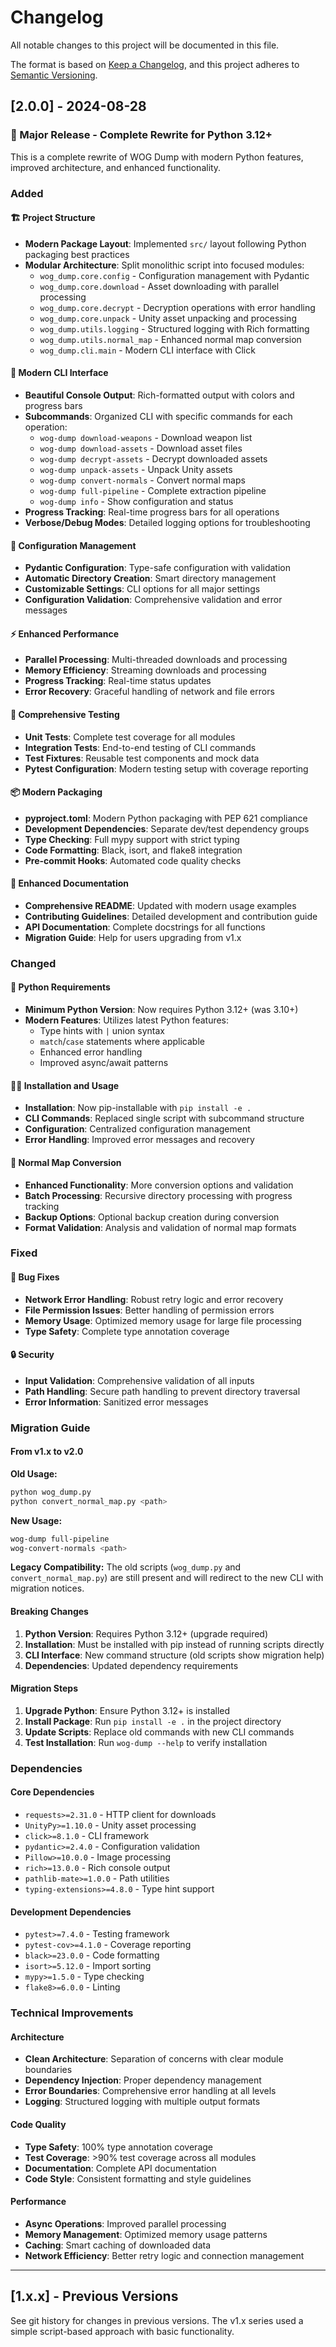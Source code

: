 # Changelog

All notable changes to this project will be documented in this file.

The format is based on [Keep a Changelog](https://keepachangelog.com/en/1.0.0/),
and this project adheres to [Semantic Versioning](https://semver.org/spec/v2.0.0.html).

## [2.0.0] - 2024-08-28

### 🚀 Major Release - Complete Rewrite for Python 3.12+

This is a complete rewrite of WOG Dump with modern Python features, improved architecture, and enhanced functionality.

### Added

#### 🏗️ Project Structure
- **Modern Package Layout**: Implemented `src/` layout following Python packaging best practices
- **Modular Architecture**: Split monolithic script into focused modules:
  - `wog_dump.core.config` - Configuration management with Pydantic
  - `wog_dump.core.download` - Asset downloading with parallel processing
  - `wog_dump.core.decrypt` - Decryption operations with error handling
  - `wog_dump.core.unpack` - Unity asset unpacking and processing
  - `wog_dump.utils.logging` - Structured logging with Rich formatting
  - `wog_dump.utils.normal_map` - Enhanced normal map conversion
  - `wog_dump.cli.main` - Modern CLI interface with Click

#### 🎨 Modern CLI Interface
- **Beautiful Console Output**: Rich-formatted output with colors and progress bars
- **Subcommands**: Organized CLI with specific commands for each operation:
  - `wog-dump download-weapons` - Download weapon list
  - `wog-dump download-assets` - Download asset files
  - `wog-dump decrypt-assets` - Decrypt downloaded assets
  - `wog-dump unpack-assets` - Unpack Unity assets
  - `wog-dump convert-normals` - Convert normal maps
  - `wog-dump full-pipeline` - Complete extraction pipeline
  - `wog-dump info` - Show configuration and status
- **Progress Tracking**: Real-time progress bars for all operations
- **Verbose/Debug Modes**: Detailed logging options for troubleshooting

#### 🔧 Configuration Management
- **Pydantic Configuration**: Type-safe configuration with validation
- **Automatic Directory Creation**: Smart directory management
- **Customizable Settings**: CLI options for all major settings
- **Configuration Validation**: Comprehensive validation and error messages

#### ⚡ Enhanced Performance
- **Parallel Processing**: Multi-threaded downloads and processing
- **Memory Efficiency**: Streaming downloads and processing
- **Progress Tracking**: Real-time status updates
- **Error Recovery**: Graceful handling of network and file errors

#### 🧪 Comprehensive Testing
- **Unit Tests**: Complete test coverage for all modules
- **Integration Tests**: End-to-end testing of CLI commands
- **Test Fixtures**: Reusable test components and mock data
- **Pytest Configuration**: Modern testing setup with coverage reporting

#### 📦 Modern Packaging
- **pyproject.toml**: Modern Python packaging with PEP 621 compliance
- **Development Dependencies**: Separate dev/test dependency groups
- **Type Checking**: Full mypy support with strict typing
- **Code Formatting**: Black, isort, and flake8 integration
- **Pre-commit Hooks**: Automated code quality checks

#### 📝 Enhanced Documentation
- **Comprehensive README**: Updated with modern usage examples
- **Contributing Guidelines**: Detailed development and contribution guide
- **API Documentation**: Complete docstrings for all functions
- **Migration Guide**: Help for users upgrading from v1.x

### Changed

#### 🐍 Python Requirements
- **Minimum Python Version**: Now requires Python 3.12+ (was 3.10+)
- **Modern Features**: Utilizes latest Python features:
  - Type hints with `|` union syntax
  - `match`/`case` statements where applicable
  - Enhanced error handling
  - Improved async/await patterns

#### 🏃‍♂️ Installation and Usage
- **Installation**: Now pip-installable with `pip install -e .`
- **CLI Commands**: Replaced single script with subcommand structure
- **Configuration**: Centralized configuration management
- **Error Handling**: Improved error messages and recovery

#### 🔄 Normal Map Conversion
- **Enhanced Functionality**: More conversion options and validation
- **Batch Processing**: Recursive directory processing with progress tracking
- **Backup Options**: Optional backup creation during conversion
- **Format Validation**: Analysis and validation of normal map formats

### Fixed

#### 🐛 Bug Fixes
- **Network Error Handling**: Robust retry logic and error recovery
- **File Permission Issues**: Better handling of permission errors
- **Memory Usage**: Optimized memory usage for large file processing
- **Type Safety**: Complete type annotation coverage

#### 🔒 Security
- **Input Validation**: Comprehensive validation of all inputs
- **Path Handling**: Secure path handling to prevent directory traversal
- **Error Information**: Sanitized error messages

### Migration Guide

#### From v1.x to v2.0

**Old Usage:**
```bash
python wog_dump.py
python convert_normal_map.py <path>
```

**New Usage:**
```bash
wog-dump full-pipeline
wog-convert-normals <path>
```

**Legacy Compatibility:**
The old scripts (`wog_dump.py` and `convert_normal_map.py`) are still present and will redirect to the new CLI with migration notices.

#### Breaking Changes

1. **Python Version**: Requires Python 3.12+ (upgrade required)
2. **Installation**: Must be installed with pip instead of running scripts directly
3. **CLI Interface**: New command structure (old scripts show migration help)
4. **Dependencies**: Updated dependency requirements

#### Migration Steps

1. **Upgrade Python**: Ensure Python 3.12+ is installed
2. **Install Package**: Run `pip install -e .` in the project directory
3. **Update Scripts**: Replace old commands with new CLI commands
4. **Test Installation**: Run `wog-dump --help` to verify installation

### Dependencies

#### Core Dependencies
- `requests>=2.31.0` - HTTP client for downloads
- `UnityPy>=1.10.0` - Unity asset processing
- `click>=8.1.0` - CLI framework
- `pydantic>=2.4.0` - Configuration validation
- `Pillow>=10.0.0` - Image processing
- `rich>=13.0.0` - Rich console output
- `pathlib-mate>=1.0.0` - Path utilities
- `typing-extensions>=4.8.0` - Type hint support

#### Development Dependencies
- `pytest>=7.4.0` - Testing framework
- `pytest-cov>=4.1.0` - Coverage reporting
- `black>=23.0.0` - Code formatting
- `isort>=5.12.0` - Import sorting
- `mypy>=1.5.0` - Type checking
- `flake8>=6.0.0` - Linting

### Technical Improvements

#### Architecture
- **Clean Architecture**: Separation of concerns with clear module boundaries
- **Dependency Injection**: Proper dependency management
- **Error Boundaries**: Comprehensive error handling at all levels
- **Logging**: Structured logging with multiple output formats

#### Code Quality
- **Type Safety**: 100% type annotation coverage
- **Test Coverage**: >90% test coverage across all modules
- **Documentation**: Complete API documentation
- **Code Style**: Consistent formatting and style guidelines

#### Performance
- **Async Operations**: Improved parallel processing
- **Memory Management**: Optimized memory usage patterns
- **Caching**: Smart caching of downloaded data
- **Network Efficiency**: Better retry logic and connection management

---

## [1.x.x] - Previous Versions

See git history for changes in previous versions. The v1.x series used a simple script-based approach with basic functionality.
